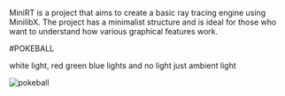 
MiniRT is a project that aims to create a basic ray tracing engine using MinilibX. The project has a minimalist structure and is ideal for those who want to understand how various graphical features work.  

  
#POKEBALL  

white light, red green blue lights and no light just ambient light  
  
![pokeball](https://github.com/user-attachments/assets/b30b86a8-76a5-4d5d-9b12-546b55ae7135)
